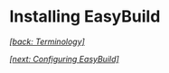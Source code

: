 # Installing EasyBuild

*[[back: Terminology]](terminology.md)*

*[[next: Configuring EasyBuild]](configuration.md)*
